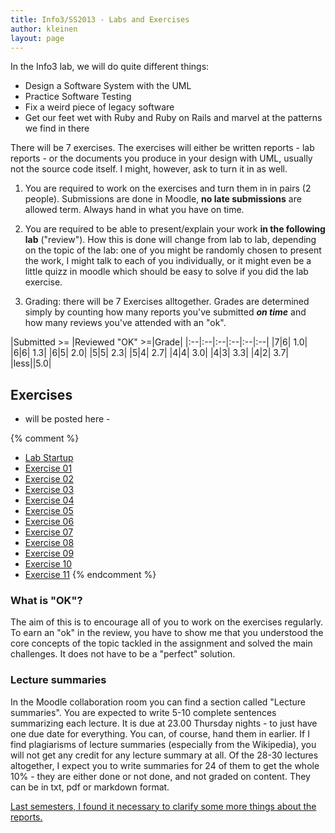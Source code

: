 ```yaml
---
title: Info3/SS2013 - Labs and Exercises
author: kleinen
layout: page
---
```


In the Info3 lab, we will do quite different things:

 * Design a Software System with the UML
 * Practice Software Testing
 * Fix a weird piece of legacy software
 * Get our feet wet with Ruby and Ruby on Rails and marvel at the patterns we find in there

There will be 7 exercises. The exercises will either be written reports - lab reports - or the documents you produce in your design with UML, usually not the source code itself. I might, however, ask to turn it in as well.


1. You are required to work on the exercises and turn them in in pairs (2 people). Submissions are done in Moodle, **no late submissions** are allowed term. Always hand in what you have on time.

1. You are required to be able to present/explain your work **in the following lab** ("review"). How this is done will change from lab to lab, depending on the topic of the lab: one of you might be randomly chosen to present the work, I might talk to each of you individually, or it might even be a little quizz in moodle which should be easy to solve if you did the lab exercise.

1. Grading: there will be 7 Exercises alltogether. Grades are determined simply by counting how many reports you've submitted ***on time*** and how many reviews you've attended with an "ok".


|Submitted >= |Reviewed "OK" >=|Grade|
|:--|:--|:--|:--|:--|:--|
|7|6| 1.0|
|6|6| 1.3|
|6|5| 2.0|
|5|5| 2.3|
|5|4| 2.7|
|4|4| 3.0|
|4|3| 3.3|
|4|2| 3.7|
|less||5.0|

## Exercises

- will be posted here -

{% comment %}
* [Lab Startup](lab-00.html)
* [Exercise 01](lab-01.html)
* [Exercise 02](lab-02.html)
* [Exercise 03](lab-03.html)
* [Exercise 04](lab-04.html)
* [Exercise 05](lab-05.html)
* [Exercise 06](lab-06.html)
* [Exercise 07](lab-07.html)
* [Exercise 08](lab-08.html)
* [Exercise 09](lab-09.html)
* [Exercise 10](lab-10.html)
* [Exercise 11](lab-11.html)
{% endcomment %}


### What is "OK"?

The aim of this is to encourage all of you to work on the exercises regularly. To earn an "ok" in the review, you have to show me that you understood the core concepts of the topic tackled in the assignment and solved the main challenges. It does not have to be a "perfect" solution.


### Lecture summaries
In the Moodle collaboration room you can find a section called "Lecture summaries". You are expected to write 5-10 complete sentences summarizing each lecture. It is due at 23.00 Thursday nights - to just have one due date for everything. You can, of course, hand them in earlier.
If I find plagiarisms of lecture summaries (especially from the Wikipedia), you will not get any credit for any lecture summary at all. Of the 28-30 lectures altogether, I expect you to write summaries for 24 of them to get the whole 10% - they are either done or not done, and not graded on content.
They can be in txt, pdf or markdown format.


[Last semesters, I found it necessary to clarify some more things about the reports.]({{site.baseurl}}general/guideline.html)





